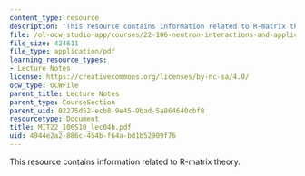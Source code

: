 ```yaml
---
content_type: resource
description: 'This resource contains information related to R-matrix theory. '
file: /ol-ocw-studio-app/courses/22-106-neutron-interactions-and-applications-spring-2010/4944e2a2886c454bf64abd1b52909f76_MIT22_106S10_lec04b.pdf
file_size: 424611
file_type: application/pdf
learning_resource_types:
- Lecture Notes
license: https://creativecommons.org/licenses/by-nc-sa/4.0/
ocw_type: OCWFile
parent_title: Lecture Notes
parent_type: CourseSection
parent_uid: 02275d52-ecb8-9e45-9bad-5a864640cbf8
resourcetype: Document
title: MIT22_106S10_lec04b.pdf
uid: 4944e2a2-886c-454b-f64a-bd1b52909f76
---
```

This resource contains information related to R-matrix theory. 